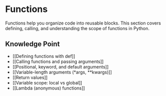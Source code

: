 # Functions

Functions help you organize code into reusable blocks. This section covers defining, calling, and understanding the scope of functions in Python.

## Knowledge Point

- [[Defining functions with def]]
- [[Calling functions and passing arguments]]
- [[Positional, keyword, and default arguments]]
- [[Variable-length arguments (*args, **kwargs)]]
- [[Return values]]
- [[Variable scope: local vs global]]
- [[Lambda (anonymous) functions]]
